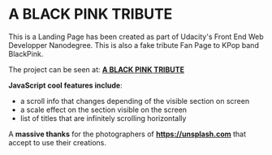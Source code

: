 # A BLACK PINK TRIBUTE

This is a Landing Page has been created as part of Udacity's Front End Web Developper Nanodegree.
This is also a fake tribute Fan Page to KPop band BlackPink.

The project can be seen at: **[A BLACK PINK TRIBUTE](https://blackpinktribute.netlify.app/)**

**JavaScript cool features include**:

- a scroll info that changes depending of the visible section on screen
- a scale effect on the section visible on the screen
- list of titles that are infinitely scrolling horizontally

A **massive thanks** for the photographers of **https://unsplash.com** that accept to use their creations.
